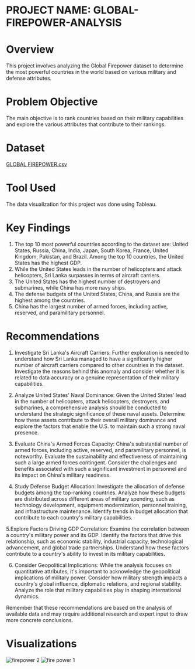 # PROJECT NAME: GLOBAL-FIREPOWER-ANALYSIS

# Overview
This project involves analyzing the Global Firepower dataset to determine the most powerful countries in the world based on various military and defense attributes.

# Problem Objective
The main objective is to rank countries based on their military capabilities and explore the various attributes that contribute to their rankings.

# Dataset
[GLOBAL FIREPOWER.csv](https://github.com/BendelHybrid/GLOBAL-FIREPOWER-ANALYSIS/files/12480730/GLOBAL.FIREPOWER.csv)

# Tool Used
The data visualization for this project was done using Tableau.

# Key Findings
1. The top 10 most powerful countries according to the dataset are: United States, Russia, China, India, Japan, South Korea, France, United Kingdom, Pakistan, and Brazil.
Among the top 10 countries, the United States has the highest GDP.
2. While the United States leads in the number of helicopters and attack helicopters, Sri Lanka surpasses in terms of aircraft carriers.
3. The United States has the highest number of destroyers and submarines, while China has more navy ships.
4. The defense budgets of the United States, China, and Russia are the highest among the countries.
5. China has the largest number of armed forces, including active, reserved, and paramilitary personnel.

# Recommendations
1. Investigate Sri Lanka's Aircraft Carriers: Further exploration is needed to understand how Sri Lanka managed to have a significantly higher number of aircraft carriers compared to other countries in the dataset. Investigate the reasons behind this anomaly and consider whether it is related to data accuracy or a genuine representation of their military capabilities.

2. Analyze United States' Naval Dominance: Given the United States' lead in the number of helicopters, attack helicopters, destroyers, and submarines, a comprehensive analysis should be conducted to understand the strategic significance of these naval assets. Determine how these assets contribute to their overall military dominance and explore the factors that enable the U.S. to maintain such a strong naval presence.

3. Evaluate China's Armed Forces Capacity: China's substantial number of armed forces, including active, reserved, and paramilitary personnel, is noteworthy. Evaluate the sustainability and effectiveness of maintaining such a large armed forces contingent. Consider the challenges and benefits associated with such a significant investment in personnel and its impact on China's military readiness.

4. Study Defense Budget Allocation: Investigate the allocation of defense budgets among the top-ranking countries. Analyze how these budgets are distributed across different areas of military spending, such as technology development, equipment modernization, personnel training, and infrastructure maintenance. Identify trends in budget allocation that contribute to each country's military capabilities.

5.Explore Factors Driving GDP Correlation: Examine the correlation between a country's military power and its GDP. Identify the factors that drive this relationship, such as economic stability, industrial capacity, technological advancement, and global trade partnerships. Understand how these factors contribute to a country's ability to invest in its military capabilities.

6. Consider Geopolitical Implications: While the analysis focuses on quantitative attributes, it's important to acknowledge the geopolitical implications of military power. Consider how military strength impacts a country's global influence, diplomatic relations, and regional stability. Analyze the role that military capabilities play in shaping international dynamics.

Remember that these recommendations are based on the analysis of available data and may require additional research and expert input to draw more concrete conclusions.

# Visualizations
![firepower 2](https://github.com/BendelHybrid/GLOBAL-FIREPOWER-ANALYSIS/assets/63473719/d1b05137-4893-4398-b19c-b120c6423611)
![fire power 1](https://github.com/BendelHybrid/GLOBAL-FIREPOWER-ANALYSIS/assets/63473719/e7a2185e-050f-44f3-a43d-fda47b20daaa)
